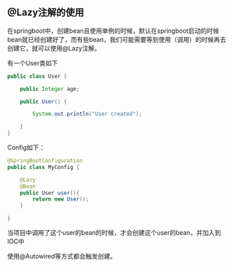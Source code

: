 ## @Lazy注解的使用

在springboot中，创建bean且使用单例的时候，默认在springboot启动的时候bean就已经创建好了，而有些bean，我们可能需要等到使用（调用）的时候再去创建它，就可以使用@Lazy注解。

有一个User类如下

```java
public class User {

    public Integer age;

    public User() {

        System.out.println("User created");

    }
}
```

Config如下：

```java
@SpringBootConfiguration
public class MyConfig {

    @Lazy
    @Bean
    public User user(){
        return new User();
    }

}
```



当项目中调用了这个user的bean的时候，才会创建这个user的bean，并加入到IOC中

使用@Autowired等方式都会触发创建。